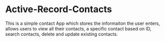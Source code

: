 # Active-Record-Contacts

This is a simple contact App which stores the informaiton the user enters, allows users to view all their contacts, 
a specific contact based on ID, search contacts, delete and update existing contacts.
